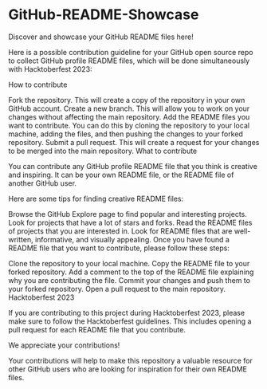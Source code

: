 # GitHub-README-Showcase
Discover and showcase your GitHub README files here!

Here is a possible contribution guideline for your GitHub open source repo to collect GitHub profile README files, which will be done simultaneously with Hacktoberfest 2023:

How to contribute

Fork the repository. This will create a copy of the repository in your own GitHub account.
Create a new branch. This will allow you to work on your changes without affecting the main repository.
Add the README files you want to contribute. You can do this by cloning the repository to your local machine, adding the files, and then pushing the changes to your forked repository.
Submit a pull request. This will create a request for your changes to be merged into the main repository.
What to contribute

You can contribute any GitHub profile README file that you think is creative and inspiring. It can be your own README file, or the README file of another GitHub user.

Here are some tips for finding creative README files:

Browse the GitHub Explore page to find popular and interesting projects.
Look for projects that have a lot of stars and forks.
Read the README files of projects that you are interested in.
Look for README files that are well-written, informative, and visually appealing.
Once you have found a README file that you want to contribute, please follow these steps:

Clone the repository to your local machine.
Copy the README file to your forked repository.
Add a comment to the top of the README file explaining why you are contributing the file.
Commit your changes and push them to your forked repository.
Open a pull request to the main repository.
Hacktoberfest 2023

If you are contributing to this project during Hacktoberfest 2023, please make sure to follow the Hacktoberfest guidelines. This includes opening a pull request for each README file that you contribute.

We appreciate your contributions!

Your contributions will help to make this repository a valuable resource for other GitHub users who are looking for inspiration for their own README files.
